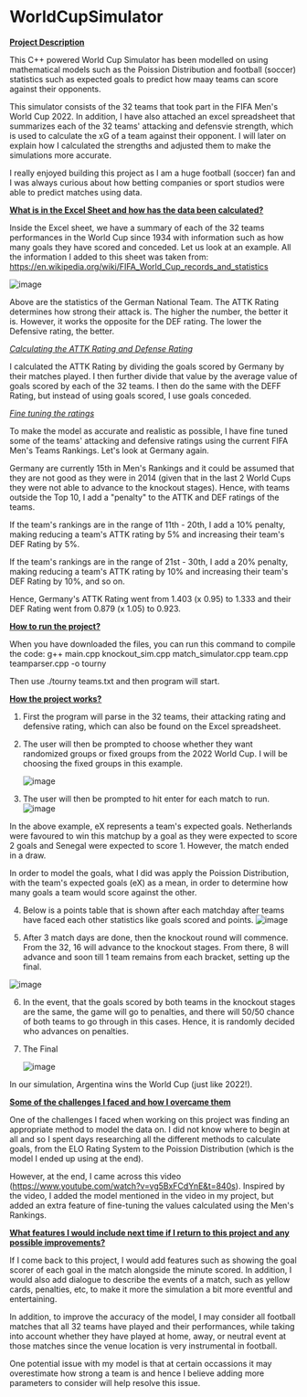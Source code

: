 # WorldCupSimulator

<ins>**Project Description**</ins>

This C++ powered World Cup Simulator has been modelled on using mathematical models such as the Poission Distribution and football (soccer) statistics such as expected goals to predict how maay teams can score against their opponents. 

This simulator consists of the 32 teams that took part in the FIFA Men's World Cup 2022. In addition, I have also attached an excel spreadsheet that summarizes each of the 32 teams' attacking and defensvie strength, which is used to calculate the xG of a team against their opponent. I will later on explain how I calculated the strengths and adjusted them to make the simulations more accurate.

I really enjoyed building this project as I am a huge football (soccer) fan and I was always curious about how betting companies or sport studios were able to predict matches using data. 


<ins>**What is in the Excel Sheet and how has the data been calculated?** </ins>

Inside the Excel sheet, we have a summary of each of the 32 teams performances in the World Cup since 1934 with information such as how many goals they have scored and conceded. Let us look at an example. All the information I added to this sheet was taken from: https://en.wikipedia.org/wiki/FIFA_World_Cup_records_and_statistics 

![image](https://github.com/dkaul09/WorldCupSimulator/assets/111927365/23a4d63f-dd48-455a-9fe8-b7e48669eb33)

Above are the statistics of the German National Team. The ATTK Rating determines how strong their attack is. The higher the number, the better it is. However, it works the opposite for the DEF rating. The lower the Defensive rating, the better. 

<ins>_Calculating the ATTK Rating and Defense Rating_</ins>

I calculated the ATTK Rating by dividing the goals scored by Germany by their matches played. I then further divide that value by the average value of goals scored by each of the 32 teams. I then do the same with the DEFF Rating, but instead of using goals scored, I use goals conceded. 

<ins>_Fine tuning the ratings_</ins>

To make the model as accurate and realistic as possible, I have fine tuned some of the teams' attacking and defensive ratings using the current FIFA Men's Teams Rankings. Let's look at Germany again.

Germany are currently 15th in Men's Rankings and it could be assumed that they are not good as they were in 2014 (given that in the last 2 World Cups they were not able to advance to the knockout stages). Hence, with teams outside the Top 10, I add a "penalty" to the ATTK and DEF ratings of the teams.

If the team's rankings are in the range of 11th - 20th, I add a 10% penalty, making reducing a team's ATTK rating by 5% and increasing their team's DEF Rating by 5%. 

If the team's rankings are in the range of 21st - 30th, I add a 20% penalty, making reducing a team's ATTK rating by 10% and increasing their team's DEF Rating by 10%, and so on. 

Hence, Germany's ATTK Rating went from 1.403 (x 0.95) to 1.333 and their DEF Rating went from 0.879 (x 1.05) to 0.923.


<ins>**How to run the project?**</ins>

When you have downloaded the files, you can run this command to compile the code: 
g++ main.cpp knockout_sim.cpp match_simulator.cpp team.cpp teamparser.cpp -o tourny


Then use ./tourny teams.txt and then program will start. 

<ins>**How the project works?**</ins>

1. First the program will parse in the 32 teams, their attacking rating and defensive rating, which can also be found on the Excel spreadsheet.
2. The user will then be prompted to choose whether they want randomized groups or fixed groups from the 2022 World Cup. I will be choosing the fixed groups in this example.


   ![image](https://github.com/dkaul09/WorldCupSimulator/assets/111927365/f0ae262a-68bb-4ae6-a4a3-8b3e5e8d7c5b)

   
3.  The user will then be prompted to hit enter for each match to run.
   ![image](https://github.com/dkaul09/WorldCupSimulator/assets/111927365/8fd1746e-1b79-4196-aa50-6baab68098e0)

 In the above example, eX represents a team's expected goals. Netherlands were favoured to win this matchup by a goal as they were expected to score 2 goals and Senegal were expected to score 1. 
 However, the match ended in a draw. 

 In order to model the goals, what I did was apply the Poission Distribution, with the team's expected goals (eX) as a mean, in order to determine how many goals a team would score against the other. 

4. Below is a points table that is shown after each matchday after teams have faced each other statistics like goals scored and points.
   ![image](https://github.com/dkaul09/WorldCupSimulator/assets/111927365/78f1b4ae-163c-4376-8d56-b7989e663977)

5. After 3 match days are done, then the knockout round will commence. From the 32, 16 will advance to the knockout stages. From there, 8 will advance and soon till 1 team remains from each bracket, setting up the final.

![image](https://github.com/dkaul09/WorldCupSimulator/assets/111927365/eb11bc21-c510-4f53-a524-35b9537ff066)

6. In the event, that the goals scored by both teams in the knockout stages are the same, the game will go to penalties, and there will 50/50 chance of both teams to go through in this cases. Hence, it is randomly decided who advances on penalties.


7. The Final

   ![image](https://github.com/dkaul09/WorldCupSimulator/assets/111927365/408852c3-45ad-41a6-bf07-ad9267bd92bb)

In our simulation, Argentina wins the World Cup (just like 2022!).

<ins>**Some of the challenges I faced and how I overcame them**</ins>

One of the challenges I faced when working on this project was finding an appropriate method to model the data on. I did not know where to begin at all and so I spent days researching all the different methods to calculate goals, from the ELO Rating System to the Poission Distribution (which is the model I ended up using at the end). 

However, at the end, I came across this video (https://www.youtube.com/watch?v=vg5BxFCdYnE&t=840s). Inspired by the video, I added the model mentioned in the video in my project, but added an extra feature of fine-tuning the values calculated using the Men's Rankings.

<ins>**What features I would include next time if I return to this project and any possible improvements?**</ins>

If I come back to this project, I would add features such as showing the goal scorer of each goal in the match alongside the minute scored. In addition, I would also add dialogue to describe the events of a match, such as yellow cards, penalties, etc, to make it more the simulation a bit more eventful and entertaining.

In addition, to improve the accuracy of the model, I may consider all football matches that all 32 teams have played and their performances, while taking into account whether they have played at home, away, or neutral event at those matches since the venue location is very instrumental in football. 

One potential issue with my model is that at certain occassions it may overestimate how strong a team is and hence I believe adding more parameters to consider will help resolve this issue. 


